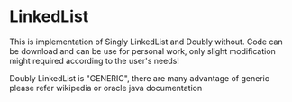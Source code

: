 # LinkedList
This is implementation of Singly LinkedList and Doubly without. Code can be download and can be use for personal work, only slight modification might required according to the user's needs!

Doubly LinkedList is "GENERIC", there are many advantage of generic please refer wikipedia or oracle java documentation 

